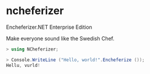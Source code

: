 # ncheferizer

Encheferizer.NET Enterprise Edition

Make everyone sound like the Swedish Chef.

```csharp
> using NCheferizer;

> Console.WriteLine ("Hello, world!".Encheferize ());
Hellu, vurld!
```
